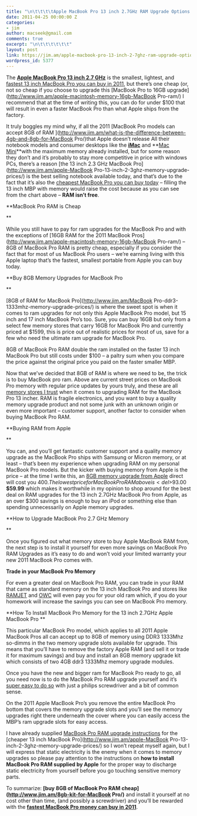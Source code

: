 ```yaml
---
title: "\n\t\t\t\tApple MacBook Pro 13 inch 2.7GHz RAM Upgrade Options and Prices\t\t"
date: 2011-04-25 00:00:00 Z
categories:
- jim
author: macseek@gmail.com
comments: true
excerpt: "\n\t\t\t\t\t\t"
layout: post
link: https://jim.am/apple-macbook-pro-13-inch-2-7ghz-ram-upgrade-options-and-prices/
wordpress_id: 5377
---
```


The **[Apple MacBook Pro 13 inch 2.7 GHz](http://www.amazon.com/gp/product/B000EPJOX0/ref=as_li_ss_tl?ie=UTF8&tag=ramseeker-20&linkCode=as2&camp=1789&creative=390957&creativeASIN=B000EPJOX0)** is the smallest, lightest, and [fastest 13 inch MacBook Pro you can buy in 2011](http://www.jim.am/whats-the-best-MacBook-to-buy-in-2011/), but there’s one cheap (or, not so cheap if you choose to upgrade this [MacBook Pro to 16GB upgrade](http://www.jim.am/apple-macintosh-memory-16gb-MacBook Pro-ram/) I recommend that at the time of writing this, you can do for under $100 that will result in even a faster MacBook Pro than what Apple ships from the factory.




It truly boggles my mind why, if all the 2011 [MacBook Pro models can accept 8GB of RAM ](http://www.jim.am/what-is-the-difference-between-4gb-and-8gb-for-MacBook Pro/)that Apple doesn’t release All their notebook models and consumer desktops like the **[iMac](http://www.jim.am/imac-ddr3-1333mhz-memory-upgrade-prices/)** and **[Mac Mini](http://www.jim.am/mac-mini-ddr3-memory-upgrade-prices/)**with the maximum memory already installed, but for some reason they don’t and it’s probably to stay more competitive in price with windows PCs, there’s a reason [the 13 inch 2.3 GHz MacBook Pro](http://www.jim.am/apple-MacBook Pro-13-inch-2-3ghz-memory-upgrade-prices/) is the best selling notebook available today, and that’s due to the fact that it’s also the [cheapest MacBook Pro you can buy today](http://www.amazon.com/gp/redirect.html?ie=UTF8&location=http%3A%2F%2Fwww.amazon.com%2Fs%3Fie%3DUTF8%26x%3D0%26ref_%3Dnb_sb_noss%26y%3D0%26field-keywords%3DMacBook%2520pro%26url%3Dsearch-alias%253Daps&tag=ramseeker-20&linkCode=ur2&camp=1789&creative=390957) – filling the 13 inch MBP with memory would raise the cost because as you can see from the chart above – **RAM isn’t free**.




**MacBook Pro RAM is Cheap




**




While you still have to pay for ram upgrades for the MacBook Pro and with the exceptions of [16GB RAM for the 2011 MacBook Pros](http://www.jim.am/apple-macintosh-memory-16gb-MacBook Pro-ram/) – 8GB of MacBook Pro RAM is pretty cheap, especially if you consider the fact that for most of us MacBook Pro users – we’re earning living with this Apple laptop that’s the fastest, smallest portable from Apple you can buy today.




**Buy 8GB Memory Upgrades for MacBook Pro




**




[8GB of RAM for MacBook Pro](http://www.jim.am/MacBook Pro-ddr3-1333mhz-memory-upgrade-prices/) is where the sweet spot is when it comes to ram upgrades for not only this Apple MacBook Pro model, but 15 inch and 17 inch MacBook Pro’s too. Sure, you can buy 16GB but only from a select few memory stores that carry 16GB for MacBook Pro and currently priced at $1599, this is price out of realistic prices for most of us, save for a few who need the ultimate ram upgrade for MacBook Pro.




8GB of MacBook Pro RAM double the ram installed on the faster 13 inch MacBook Pro but still costs under $100 – a paltry sum when you compare the price against the original price you paid on the faster smaller MBP.




Now that we’ve decided that 8GB of RAM is where we need to be, the trick is to buy MacBook pro ram. Above are current street prices on MacBook Pro memory with regular price updates by yours truly, and these are all [memory stores I trust](http://www.jim.am/where-to-buy-computer-memory-upgrades/) when it comes to upgrading RAM for the MacBook Pro 13 incher. RAM is fragile electronics, and you want to buy a quality memory upgrade product and not some junk with an unknown origin or even more important – customer support, another factor to consider when buying MacBook Pro RAM.




**Buying RAM from Apple




**




You can, and you’ll get fantastic customer support and a quality memory upgrade as the MacBook Pro ships with Samsung or Micron memory, or at least – that’s been my experience when upgrading RAM on my personal MacBook Pro models. But the kicker with buying memory from Apple is the price – at the time I write this, an [8GB memory upgrade from Apple](http://www.apple.com) direct will cost you $400. The lowest price for MacBook Pro RAM above is <del>$93.00 </del>**$59.99** which makes it worthwhile in my opinion to shop around for the best deal on RAM upgrades for the 13 inch 2.7GHz MacBook Pro from Apple, as an over $300 savings is enough to buy an iPod or something else than spending unnecessarily on Apple memory upgrades.




**How to Upgrade MacBook Pro 2.7 GHz Memory




**




Once you figured out what memory store to buy Apple MacBook RAM from, the next step is to install it yourself for even more savings on MacBook Pro RAM Upgrades as it’s easy to do and won’t void your limited warranty your new 2011 MacBook Pro comes with.




**Trade in your MacBook Pro Memory**




For even a greater deal on MacBook Pro RAM, you can trade in your RAM that came as standard memory on the 13 inch MacBook Pro and stores like [RAMJET](http://www.jim.am/ramjet) and [OWC](http://www.jim.am/OWC) will even pay you for your old ram which, if you do your homework will increase the savings you can see on MacBook Pro memory.




**How To Install MacBook Pro Memory for the 13 inch 2.7GHz Apple MacBook Pro **




This particular MacBook Pro model, which applies to all 2011 Apple MacBook Pros all can accept up to 8GB of memory using DDR3 1333Mhz so-dimms in the two memory upgrade slots available for upgrade. This means that you’ll have to remove the factory Apple RAM (and sell it or trade it for maximum savings) and buy and install an 8GB memory upgrade kit which consists of two 4GB ddr3 1333Mhz memory upgrade modules.




Once you have the new and bigger ram for MacBook Pro ready to go, all you need now is to do the MacBook Pro RAM upgrade yourself and it’s [super easy to do so](http://support.apple.com/kb/HT1270) with just a philips screwdriver and a bit of common sense.




On the 2011 Apple MacBook Pro’s you remove the entire MacBook Pro bottom that covers the memory upgrade slots and you’ll see the memory upgrades right there underneath the cover where you can easily access the MBP’s ram upgrade slots for easy access.




I have already supplied [MacBook Pro RAM upgrade instructions](http://support.apple.com/kb/HT1270) for the [cheaper 13 inch MacBook Pro](http://www.jim.am/apple-MacBook Pro-13-inch-2-3ghz-memory-upgrade-prices/) so I won’t repeat myself again, but I will express that static electricity is the enemy when it comes to memory upgrades so please pay attention to the instructions on **how to install MacBook Pro RAM supplied by Apple** for the proper way to discharge static electricity from yourself before you go touching sensitive memory parts.




To summarize: **[buy 8GB of MacBook Pro RAM cheap](http://www.jim.am/8gb-kit-for-MacBook Pro/)** and install it yourself at no cost other than time, (and possibly a screwdriver) and you’ll be rewarded with the **[fastest MacBook Pro money can buy in 2011](http://www.amazon.com/gp/redirect.html?ie=UTF8&location=http%3A%2F%2Fwww.amazon.com%2Fs%3Fie%3DUTF8%26x%3D0%26ref_%3Dnb_sb_noss%26y%3D0%26field-keywords%3DMacBook%2520pro%26url%3Dsearch-alias%253Daps&tag=ramseeker-20&linkCode=ur2&camp=1789&creative=390957)**.


		
